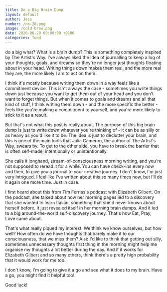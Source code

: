 ```yaml
---
title: Do a Big Brain Dump
layout: default
author: Jess
number: /no-20.png
image: /cold-brew.png
date: 2020-06-20 09:00:00 +0100
categories: food
---
```


do a big what? What is a brain dump? This is something completely inspired by The Artist's Way. I've always liked the idea of journalling to keep a log of your thoughts, goals, and dreams so they're no longer just thoughts floating about in your head. Writing things down makes them real, and the more real they are, the more likely I am to act on them.

I think it's mostly because writing them down in a way feels like a commitment device. This isn't always the case - sometimes you write things down just because you want to get them out of your head and you don't want to forget things. But when it comes to goals and dreams and all that kind of stuff, I think writing them down - and the more specific the better - feels like you're making a commitment to yourself, and you're more likely to stick to it as a result.

But that's not what this post is really about. The purpose of this big brain dump is just to write down whatever you're thinking of - it can be as silly or as heavy as you'd like it to be. The idea is just to declutter your brain, and this is one of the main tools that Julia Cameron, the author of The Artist's Way, swears by. To get to the other side, you have to break the barrier that is often self-made, intentionally or unintentionally.

She calls it longhand, stream-of-consciousness morning writing, and you're not supposed to reread it for a while. You can have check-ins every now and then, to give you a journal to your creative journey. I don't know, I'm just very intrigued. I feel like I've written about this so many times now, but I'll do it again one more time. Just in case.

I first heard about this from Tim Ferriss's podcast with Elizabeth Gilbert. On the podcast, she talked about how her morning pages led to a discovery that she wanted to learn Italian, something that she'd never known about herself before. It just revealed itself in her morning brain dumps. And it led to a big around-the-world self-discovery journey. That's how Eat, Pray, Love came about.

That's what really piqued my interest. We think we know ourselves, but how well? How often do we have thoughts that barely make it to our consciousness, that we miss them? Also I'd like to think that getting out silly, sometimes unnecessary thoughts first thing in the morning might help me organise my thoughts a lot better during the day. And if it works for Elizabeth Gilbert and so many others, think there's a pretty high probability that it would work for me too.

I don't know, I'm going to give it a go and see what it does to my brain. Have a go, you might find it helpful too!

Good luck!